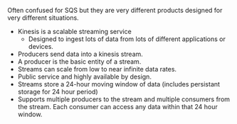 Often confused for SQS but they are very different products designed for very different situations.

* Kinesis is a scalable streaming service
  * Designed to ingest lots of data from lots of different applications or devices.
* Producers send data into a kinesis stream.
* A producer is the basic entity of a stream.
* Streams can scale from low to near infinite data rates.
* Public service and highly available by design.
* Streams store a 24-hour moving window of data (includes persistant storage for 24 hour period)
* Supports multiple producers to the stream and multiple consumers from the stream. Each consumer can access any data within that 24 hour window.
